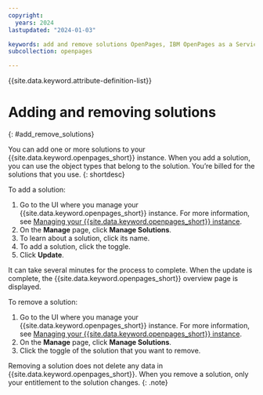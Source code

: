 ```yaml
---
copyright:
  years: 2024
lastupdated: "2024-01-03"

keywords: add and remove solutions OpenPages, IBM OpenPages as a Service, Manage solutions
subcollection: openpages

---
```

{{site.data.keyword.attribute-definition-list}}

# Adding and removing solutions
{: #add_remove_solutions}

You can add one or more solutions to your {{site.data.keyword.openpages_short}} instance. When you add a solution, you can use the object types that belong to the solution. You’re billed for the solutions that you use. {: shortdesc}

To add a solution:
1. Go to the UI where you manage your {{site.data.keyword.openpages_short}} instance. For more information, see [Managing your {{site.data.keyword.openpages_short}} instance](/docs/openpages?topic=openpages-manage_op_instance).
2. On the **Manage** page, click **Manage Solutions**.
3. To learn about a solution, click its name.
4. To add a solution, click the toggle.
5. Click **Update**.

It can take several minutes for the process to complete. When the update is complete, the {{site.data.keyword.openpages_short}} overview page is displayed.

To remove a solution:
1. Go to the UI where you manage your {{site.data.keyword.openpages_short}} instance. For more information, see [Managing your {{site.data.keyword.openpages_short}} instance](/docs/openpages?topic=openpages-manage_op_instance).
2. On the **Manage** page, click **Manage Solutions**.
3. Click the toggle of the solution that you want to remove.

Removing a solution does not delete any data in {{site.data.keyword.openpages_short}}. When you remove a solution, only your entitlement to the solution changes. {: .note}


